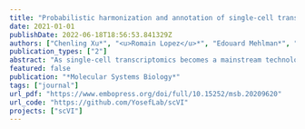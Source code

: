 ```yaml
---
title: "Probabilistic harmonization and annotation of single-cell transcriptomics data with deep generative models"
date: 2021-01-01
publishDate: 2022-06-18T18:56:53.841329Z
authors: ["Chenling Xu*", "<u>Romain Lopez</u>*", "Edouard Mehlman*", "Jeffrey Regier", "Michael I. Jordan", "Nir Yosef"]
publication_types: ["2"]
abstract: "As single-cell transcriptomics becomes a mainstream technology, the natural next step is to integrate the accumulating data in order to achieve a common ontology of cell types and states. However, owing to various nuisance factors of variation, it is not straightforward how to compare gene expression levels across data sets and how to automatically assign cell type labels in a new data set based on existing annotations. In this manuscript, we demonstrate that our previously developed method, scVI, provides an effective and fully probabilistic approach for joint representation and analysis of cohorts of single-cell RNA-seq data sets, while accounting for uncertainty caused by biological and measurement noise. We also introduce single-cell ANnotation using Variational Inference (scANVI), a semi-supervised variant of scVI designed to leverage any available cell state annotations --- for instance when only one data set in a cohort is annotated, or when only a few cells in a single data set can be labeled using marker genes. We demonstrate that scVI and scANVI compare favorably to the existing methods for data integration and cell state annotation in terms of accuracy, scalability, and adaptability to challenging settings such as a hierarchical structure of cell state labels. We further show that different from existing methods, scVI and scANVI represent the integrated datasets with a single generative model that can be directly used for any probabilistic decision making task, using differential expression as our case study. scVI and scANVI are available as open source software and can be readily used to facilitate cell state annotation and help ensure consistency and reproducibility across studies."
featured: false
publication: "*Molecular Systems Biology*"
tags: ["journal"]
url_pdf: "https://www.embopress.org/doi/full/10.15252/msb.20209620"
url_code: "https://github.com/YosefLab/scVI"
projects: ["scVI"]
---
```


